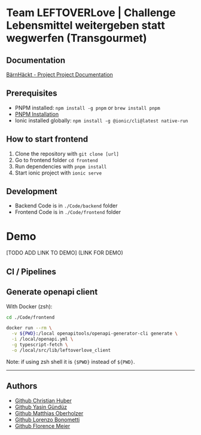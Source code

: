 # Team LEFTOVERLove | Challenge Lebensmittel weitergeben statt wegwerfen (Transgourmet)

## Documentation

[BärnHäckt - Project Project Documentation](./project_documentation.md)

## Prerequisites

- PNPM installed: `npm install -g pnpm` or `brew install pnpm`
- [PNPM Installation](https://pnpm.io/installation)
- Ionic installed globally: `npm install -g @ionic/cli@latest native-run`

## How to start frontend

1. Clone the repository with `git clone [url]`
2. Go to frontend folder `cd frontend`
3. Run dependencies with `pnpm install`
4. Start ionic project with `ionic serve`

## Development

- Backend Code is in `./Code/backend` folder
- Frontend Code is in `./Code/frontend` folder

# Demo
[TODO ADD LINK TO DEMO] (LINK FOR DEMO)


## CI / Pipelines

## Generate openapi client

With Docker (zsh):

```sh
cd ./Code/frontend
```

```sh
docker run --rm \
  -v ${PWD}:/local openapitools/openapi-generator-cli generate \
  -i /local/openapi.yml \
  -g typescript-fetch \
  -o /local/src/lib/leftoverlove_client
```

Note: if using zsh shell it is `{$PWD}` instead of `${PWD}`.

---

## Authors
- [Github Christian Huber](https://github.com/jarheadcore)
- [Github Yasin Gündüz](https://github.com/yguenduez)
- [Github Matthias Oberholzer](https://github.com/githubUser3454321)
- [Github Lorenzo Bonometti](https://github.com/Poisonlocket)
- [Github Florence Meier](https://github.com/Tamalera)
